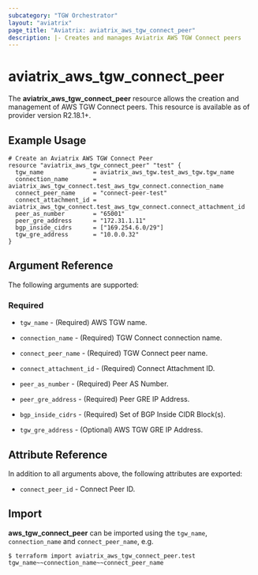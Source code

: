 ```yaml
---
subcategory: "TGW Orchestrator"
layout: "aviatrix"
page_title: "Aviatrix: aviatrix_aws_tgw_connect_peer"
description: |- Creates and manages Aviatrix AWS TGW Connect peers
---
```


# aviatrix_aws_tgw_connect_peer

The **aviatrix_aws_tgw_connect_peer** resource allows the creation and management of AWS TGW Connect peers. This
resource is available as of provider version R2.18.1+.

## Example Usage

```hcl
# Create an Aviatrix AWS TGW Connect Peer
resource "aviatrix_aws_tgw_connect_peer" "test" {
  tgw_name              = aviatrix_aws_tgw.test_aws_tgw.tgw_name
  connection_name       = aviatrix_aws_tgw_connect.test_aws_tgw_connect.connection_name
  connect_peer_name     = "connect-peer-test"
  connect_attachment_id = aviatrix_aws_tgw_connect.test_aws_tgw_connect.connect_attachment_id
  peer_as_number        = "65001"
  peer_gre_address      = "172.31.1.11"
  bgp_inside_cidrs      = ["169.254.6.0/29"]
  tgw_gre_address       = "10.0.0.32"
}
```

## Argument Reference

The following arguments are supported:

### Required

* `tgw_name` - (Required) AWS TGW name.
* `connection_name` - (Required) TGW Connect connection name.
* `connect_peer_name` - (Required) TGW Connect peer name.
* `connect_attachment_id` - (Required) Connect Attachment ID.
* `peer_as_number` - (Required) Peer AS Number.
* `peer_gre_address` - (Required) Peer GRE IP Address.
* `bgp_inside_cidrs` - (Required) Set of BGP Inside CIDR Block(s).

* `tgw_gre_address` - (Optional) AWS TGW GRE IP Address.

## Attribute Reference

In addition to all arguments above, the following attributes are exported:

* `connect_peer_id` - Connect Peer ID.

## Import

**aws_tgw_connect_peer** can be imported using the `tgw_name`, `connection_name` and `connect_peer_name`, e.g.

```
$ terraform import aviatrix_aws_tgw_connect_peer.test tgw_name~~connection_name~~connect_peer_name
```
